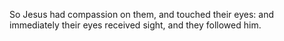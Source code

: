 So Jesus had compassion on them, and touched their eyes: and immediately their eyes received sight, and they followed him.
